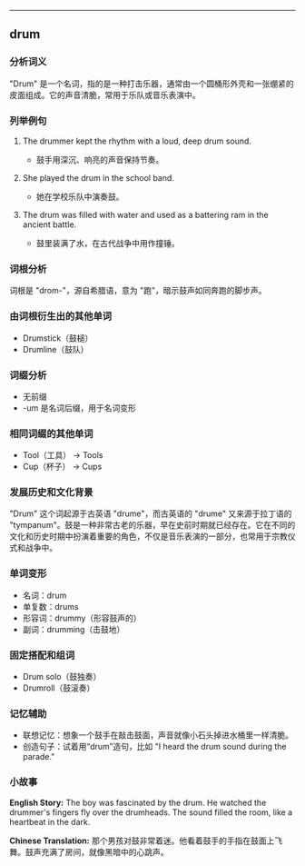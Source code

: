 
---------------
## drum
### 分析词义
"Drum" 是一个名词，指的是一种打击乐器，通常由一个圆桶形外壳和一张绷紧的皮面组成。它的声音清脆，常用于乐队或音乐表演中。

### 列举例句
1. The drummer kept the rhythm with a loud, deep drum sound.
   - 鼓手用深沉、响亮的声音保持节奏。

2. She played the drum in the school band.
   - 她在学校乐队中演奏鼓。

3. The drum was filled with water and used as a battering ram in the ancient battle.
   - 鼓里装满了水，在古代战争中用作撞锤。

### 词根分析
词根是 "drom-"，源自希腊语，意为 "跑"，暗示鼓声如同奔跑的脚步声。

### 由词根衍生出的其他单词
- Drumstick（鼓槌）
- Drumline（鼓队）

### 词缀分析
- 无前缀
- -um 是名词后缀，用于名词变形

### 相同词缀的其他单词
- Tool（工具） -> Tools
- Cup（杯子） -> Cups

### 发展历史和文化背景
"Drum" 这个词起源于古英语 "drume"，而古英语的 "drume" 又来源于拉丁语的 "tympanum"。鼓是一种非常古老的乐器，早在史前时期就已经存在。它在不同的文化和历史时期中扮演着重要的角色，不仅是音乐表演的一部分，也常用于宗教仪式和战争中。

### 单词变形
- 名词：drum
- 单复数：drums
- 形容词：drummy（形容鼓声的）
- 副词：drumming（击鼓地）

### 固定搭配和组词
- Drum solo（鼓独奏）
- Drumroll（鼓滚奏）

### 记忆辅助
- 联想记忆：想象一个鼓手在敲击鼓面，声音就像小石头掉进水桶里一样清脆。
- 创造句子：试着用“drum”造句，比如 "I heard the drum sound during the parade."

### 小故事
**English Story:**
The boy was fascinated by the drum. He watched the drummer's fingers fly over the drumheads. The sound filled the room, like a heartbeat in the dark.

**Chinese Translation:**
那个男孩对鼓非常着迷。他看着鼓手的手指在鼓面上飞舞。鼓声充满了房间，就像黑暗中的心跳声。

